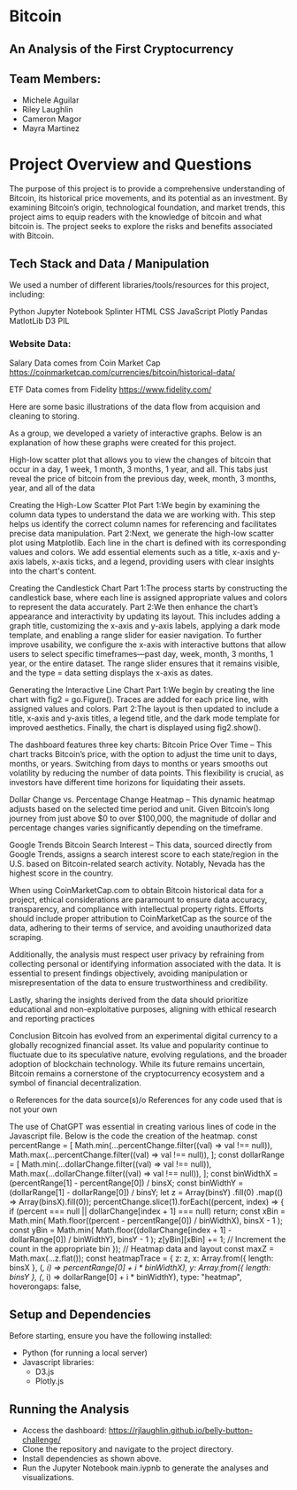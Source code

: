 # Bitcoin
## An Analysis of the First Cryptocurrency

## Team Members:
- Michele Aguilar
- Riley Laughlin
- Cameron Magor
- Mayra Martinez

# Project Overview and Questions
The purpose of this project is to provide a comprehensive understanding of Bitcoin, its historical price movements, and its potential as an investment. By examining Bitcoin’s origin, technological foundation, and market trends, this project aims to equip readers with the knowledge of bitcoin and what bitcoin is. The project seeks to explore the risks and benefits associated with Bitcoin.


## Tech Stack and Data / Manipulation
We used a number of different libraries/tools/resources for this project, including:

Python
Jupyter Notebook
Splinter
HTML
CSS
JavaScript
Plotly
Pandas
MatlotLib
D3
PIL

### Website Data:

Salary Data comes from Coin Market Cap https://coinmarketcap.com/currencies/bitcoin/historical-data/

ETF Data comes from Fidelity https://www.fidelity.com/

Here are some basic illustrations of the data flow from acquision and cleaning to storing.






As a group, we developed a variety of interactive graphs. Below is an explanation of how these graphs were created for this project.

High-low scatter plot that allows you to view the changes of bitcoin that occur in a day, 1 week, 1 month, 3 months, 1 year, and all. This tabs just reveal the price of bitcoin from the previous day, week, month, 3 months, year, and all of the data  

Creating the High-Low Scatter Plot
Part 1:We begin by examining the column data types to understand the data we are working with. This step helps us identify the correct column names for referencing and facilitates precise data manipulation.
Part 2:Next, we generate the high-low scatter plot using Matplotlib. Each line in the chart is defined with its corresponding values and colors. We add essential elements such as a title, x-axis and y-axis labels, x-axis ticks, and a legend, providing users with clear insights into the chart's content.

Creating the Candlestick Chart
Part 1:The process starts by constructing the candlestick base, where each line is assigned appropriate values and colors to represent the data accurately.
Part 2:We then enhance the chart’s appearance and interactivity by updating its layout. This includes adding a graph title, customizing the x-axis and y-axis labels, applying a dark mode template, and enabling a range slider for easier navigation.
To further improve usability, we configure the x-axis with interactive buttons that allow users to select specific timeframes—past day, week, month, 3 months, 1 year, or the entire dataset. The range slider ensures that it remains visible, and the type = data setting displays the x-axis as dates.

Generating the Interactive Line Chart
Part 1:We begin by creating the line chart with fig2 = go.Figure(). Traces are added for each price line, with assigned values and colors.
Part 2:The layout is then updated to include a title, x-axis and y-axis titles, a legend title, and the dark mode template for improved aesthetics. Finally, the chart is displayed using fig2.show().

The dashboard features three key charts:
Bitcoin Price Over Time – This chart tracks Bitcoin’s price, with the option to adjust the time unit to days, months, or years. Switching from days to months or years smooths out volatility by reducing the number of data points. This flexibility is crucial, as investors have different time horizons for liquidating their assets.

Dollar Change vs. Percentage Change Heatmap – This dynamic heatmap adjusts based on the selected time period and unit. Given Bitcoin’s long journey from just above $0 to over $100,000, the magnitude of dollar and percentage changes varies significantly depending on the timeframe.

Google Trends Bitcoin Search Interest – This data, sourced directly from Google Trends, assigns a search interest score to each state/region in the U.S. based on Bitcoin-related search activity. Notably, Nevada has the highest score in the country.

When using CoinMarketCap.com to obtain Bitcoin historical data for a project, ethical considerations are paramount to ensure data accuracy, transparency, and compliance with intellectual property rights. Efforts should include proper attribution to CoinMarketCap as the source of the data, adhering to their terms of service, and avoiding unauthorized data scraping. 

Additionally, the analysis must respect user privacy by refraining from collecting personal or identifying information associated with the data. It is essential to present findings objectively, avoiding manipulation or misrepresentation of the data to ensure trustworthiness and credibility. 

Lastly, sharing the insights derived from the data should prioritize educational and non-exploitative purposes, aligning with ethical research and reporting practices

Conclusion 
Bitcoin has evolved from an experimental digital currency to a globally recognized financial asset. Its value and popularity continue to fluctuate due to its speculative nature, evolving regulations, and the broader adoption of blockchain technology. While its future remains uncertain, Bitcoin remains a cornerstone of the cryptocurrency ecosystem and a symbol of financial decentralization.




o	References for the data source(s)/o	References for any code used that is not your own

The use of ChatGPT was essential in creating various lines of code in the 
Javascript file. Below is the code the creation of the heatmap.
const percentRange = [
  Math.min(...percentChange.filter((val) => val !== null)),
  Math.max(...percentChange.filter((val) => val !== null)),
];
const dollarRange = [
  Math.min(...dollarChange.filter((val) => val !== null)),
  Math.max(...dollarChange.filter((val) => val !== null)),
];
const binWidthX = (percentRange[1] - percentRange[0]) / binsX;
const binWidthY = (dollarRange[1] - dollarRange[0]) / binsY;
let z = Array(binsY)
  .fill(0)
  .map(() => Array(binsX).fill(0));
percentChange.slice(1).forEach((percent, index) => {
  if (percent === null || dollarChange[index + 1] === null) return;
  const xBin = Math.min(
    Math.floor((percent - percentRange[0]) / binWidthX),
    binsX - 1
  );
  const yBin = Math.min(
    Math.floor((dollarChange[index + 1] - dollarRange[0]) / binWidthY),
    binsY - 1
  );
  z[yBin][xBin] += 1; // Increment the count in the appropriate bin
});
// Heatmap data and layout
const maxZ = Math.max(...z.flat());
const heatmapTrace = {
  z: z,
  x: Array.from({ length: binsX }, (_, i) => percentRange[0] + i * 
binWidthX),
  y: Array.from({ length: binsY }, (_, i) => dollarRange[0] + i * 
binWidthY),
  type: "heatmap",
  hoverongaps: false,

## Setup and Dependencies

Before starting, ensure you have the following installed:

- Python (for running a local server)
- Javascript libraries:
    - D3.js
    - Plotly.js

## Running the Analysis
- Access the dashboard: https://rjlaughlin.github.io/belly-button-challenge/
- Clone the repository and navigate to the project directory.
- Install dependencies as shown above.
- Run the Jupyter Notebook main.iypnb to generate the analyses and visualizations.